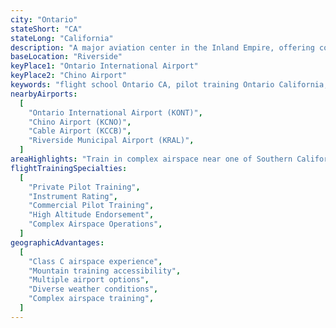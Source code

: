 ```yaml
---
city: "Ontario"
stateShort: "CA"
stateLong: "California"
description: "A major aviation center in the Inland Empire, offering comprehensive flight training opportunities with access to Class C airspace and proximity to mountain training areas."
baseLocation: "Riverside"
keyPlace1: "Ontario International Airport"
keyPlace2: "Chino Airport"
keywords: "flight school Ontario CA, pilot training Ontario California, learn to fly Ontario CA, flight lessons Ontario, Ontario International Airport flight training, class C airspace training Ontario, NextGen Flight Academy Ontario, FAA certified flight training Ontario, private pilot license Ontario, commercial pilot training Ontario, high altitude endorsement Ontario, mountain flying training Inland Empire, advanced aviation training Ontario"
nearbyAirports:
  [
    "Ontario International Airport (KONT)",
    "Chino Airport (KCNO)",
    "Cable Airport (KCCB)",
    "Riverside Municipal Airport (KRAL)",
  ]
areaHighlights: "Train in complex airspace near one of Southern California's busiest cargo hubs. Benefit from diverse training environments including Class C operations, mountain flying opportunities, and extensive cross-country routes. Perfect location for building advanced flight experience while pursuing ratings and endorsements."
flightTrainingSpecialties:
  [
    "Private Pilot Training",
    "Instrument Rating",
    "Commercial Pilot Training",
    "High Altitude Endorsement",
    "Complex Airspace Operations",
  ]
geographicAdvantages:
  [
    "Class C airspace experience",
    "Mountain training accessibility",
    "Multiple airport options",
    "Diverse weather conditions",
    "Complex airspace training",
  ]
---
```

